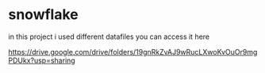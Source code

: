 # snowflake

in this project i used different datafiles you can access it here

https://drive.google.com/drive/folders/19gnRkZvAJ9wRucLXwoKvOuOr9mgPDUkx?usp=sharing


